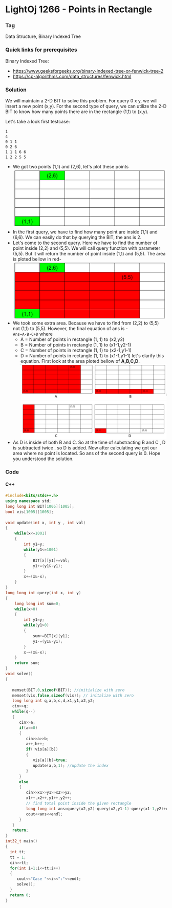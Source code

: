# LightOj 1266 - Points in Rectangle
### Tag
Data Structure, Binary Indexed Tree
### Quick links for prerequisites
Binary Indexed Tree:  
- https://www.geeksforgeeks.org/binary-indexed-tree-or-fenwick-tree-2
- https://cp-algorithms.com/data_structures/fenwick.html

 
### Solution 
We will maintain a 2-D BIT to solve this problem. For query 0 x y, we will insert a new point (x,y). For the second type of query, we can utilize the 2-D BIT to know how many points there are in the rectangle (1,1) to (x,y). 

Let's take a look first testcase:
```
1
4
0 1 1
0 2 6
1 1 1 6 6
1 2 2 5 5
```
-  We got two points (1,1) and (2,6), let's plot these points <br>
![first](./first.PNG)
- In the first query, we have to find how many point are inside (1,1) and (6,6). We can easily do that by querying the BIT, the ans is 2.
- Let's come to the second query. Here we have to find the number of point inside (2,2) and (5,5). We will call query function with parameter (5,5). But it will return the number of point inside (1,1) and (5,5). The area is ploted bellow in red-  
  ![second](./second.PNG)
- We took some extra area. Because we have to find from (2,2) to (5,5) not (1,1) to (5,5). However, the final equation of ans is - <br>
`Ans=A-B-C+D` where
  * A = Number of points in rectangle (1, 1) to (x2,y2)
  * B = Number of points in rectangle (1, 1) to (x1-1,y2-1)
  * C = Number of points in rectangle (1, 1) to (x2-1,y1-1)
  * D = Number of points in rectangle (1, 1) to (x1-1,y1-1)
let's clarify this equation. First look at the area ploted bellow of **A,B,C,D**. 
 ![third](./third.PNG)
 ![fourth](./fourth.PNG)
- As D is inside of both B and C. So at the time of substracting B and C , D is subtracted twice . so D is added. Now after calculating 
we got our area where no point is located. So ans of the second query is 0. Hope you understood the solution.

### Code

#### C++
```cpp
#include<bits/stdc++.h>
using namespace std;
long long int BIT[1005][1005];
bool vis[1005][1005];

void update(int x, int y , int val)
{
    while(x<=1001)
    {
        int y1=y;
        while(y1<=1001)
        {
            BIT[x][y1]+=val;
            y1+=(y1&-y1);
        }
        x+=(x&-x);
    }
}
long long int query(int x, int y)
{
    long long int sum=0;
    while(x>0)
    {
        int y1=y;
        while(y1>0)
        {
            sum+=BIT[x][y1];
            y1-=(y1&-y1);
        }
        x-=(x&-x);
    }
    return sum;
}
void solve()
{
   
   memset(BIT,0,sizeof(BIT)); //initialize with zero 
   memset(vis,false,sizeof(vis)); // initalize with zero
   long long int q,a,b,c,d,x1,y1,x2,y2;
   cin>>q;
   while(q--)
   {
      cin>>a;
      if(a==0)
      {
         cin>>a>>b;
         a++,b++;
         if(!vis[a][b])
         {
            vis[a][b]=true; 
            update(a,b,1); //update the index 
         }
      }
      else
      {
         cin>>x1>>y1>>x2>>y2;
         x1++,x2++,y1++,y2++;
         // find total point inside the given rectangle
         long long int ans=query(x2,y2)-query(x2,y1-1)-query(x1-1,y2)+query(x1-1,y1-1);
         cout<<ans<<endl;
      }
   }
   return;
}
int32_t main()
{
  int tt;
  tt = 1;
  cin>>tt;
  for(int i=1;i<=tt;i++)
  {
     cout<<"Case "<<i<<":"<<endl;
     solve();
  }
  return 0;
}
```
